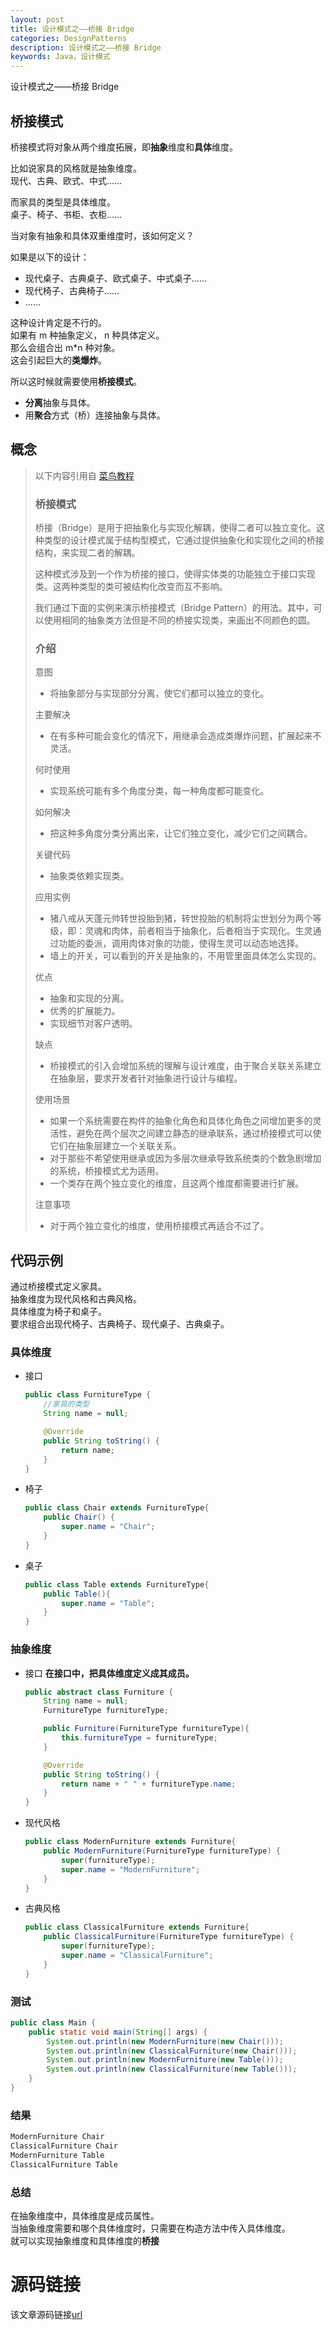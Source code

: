 ```yaml
---
layout: post
title: 设计模式之——桥接 Bridge
categories: DesignPatterns
description: 设计模式之——桥接 Bridge
keywords: Java，设计模式
---
```


设计模式之——桥接 Bridge

## 桥接模式

桥接模式将对象从两个维度拓展，即**抽象**维度和**具体**维度。<br>

比如说家具的风格就是抽象维度。<br>
现代、古典、欧式、中式……

而家具的类型是具体维度。<br>
桌子、椅子、书柜、衣柜……

当对象有抽象和具体双重维度时，该如何定义？<br>

如果是以下的设计：<br>
- 现代桌子、古典桌子、欧式桌子、中式桌子……<br>
- 现代椅子、古典椅子……<br>
- ……

这种设计肯定是不行的。<br>
如果有 m 种抽象定义， n 种具体定义。<br>
那么会组合出 m\*n 种对象。<br>
这会引起巨大的**类爆炸**。

所以这时候就需要使用**桥接模式**。<br>
- **分离**抽象与具体。
- 用**聚合**方式（桥）连接抽象与具体。

## 概念

> 以下内容引用自 [菜鸟教程](https://www.runoob.com/design-pattern/bridge-pattern.html)
> 
> ### 桥接模式
> 桥接（Bridge）是用于把抽象化与实现化解耦，使得二者可以独立变化。这种类型的设计模式属于结构型模式，它通过提供抽象化和实现化之间的桥接结构，来实现二者的解耦。
> 
> 这种模式涉及到一个作为桥接的接口，使得实体类的功能独立于接口实现类。这两种类型的类可被结构化改变而互不影响。
> 
> 我们通过下面的实例来演示桥接模式（Bridge Pattern）的用法。其中，可以使用相同的抽象类方法但是不同的桥接实现类，来画出不同颜色的圆。
> 
> ### 介绍
> 意图
> - 将抽象部分与实现部分分离，使它们都可以独立的变化。
> 
> 主要解决
> - 在有多种可能会变化的情况下，用继承会造成类爆炸问题，扩展起来不灵活。
> 
> 何时使用
> - 实现系统可能有多个角度分类，每一种角度都可能变化。
> 
> 如何解决
> - 把这种多角度分类分离出来，让它们独立变化，减少它们之间耦合。
> 
> 关键代码
> - 抽象类依赖实现类。
> 
> 应用实例
> - 猪八戒从天蓬元帅转世投胎到猪，转世投胎的机制将尘世划分为两个等级，即：灵魂和肉体，前者相当于抽象化，后者相当于实现化。生灵通过功能的委派，调用肉体对象的功能，使得生灵可以动态地选择。 
> - 墙上的开关，可以看到的开关是抽象的，不用管里面具体怎么实现的。
> 
> 优点
> - 抽象和实现的分离。 
> - 优秀的扩展能力。 
> - 实现细节对客户透明。
> 
> 缺点
> - 桥接模式的引入会增加系统的理解与设计难度，由于聚合关联关系建立在抽象层，要求开发者针对抽象进行设计与编程。
> 
> 使用场景
> - 如果一个系统需要在构件的抽象化角色和具体化角色之间增加更多的灵活性，避免在两个层次之间建立静态的继承联系，通过桥接模式可以使它们在抽象层建立一个关联关系。 
> - 对于那些不希望使用继承或因为多层次继承导致系统类的个数急剧增加的系统，桥接模式尤为适用。 
> - 一个类存在两个独立变化的维度，且这两个维度都需要进行扩展。
> 
> 注意事项
> - 对于两个独立变化的维度，使用桥接模式再适合不过了。

## 代码示例
通过桥接模式定义家具。<br>
抽象维度为现代风格和古典风格。<br>
具体维度为椅子和桌子。<br>
要求组合出现代椅子、古典椅子、现代桌子、古典桌子。

### 具体维度

- 接口
	```java
	public class FurnitureType {
	    //家具的类型
		String name = null;

		@Override
		public String toString() {
			return name;
		}
	}
	```
	
- 椅子
	```java
	public class Chair extends FurnitureType{
		public Chair() {
			super.name = "Chair";
		}
	}
	```

- 桌子
	```java
	public class Table extends FurnitureType{
		public Table(){
			super.name = "Table";
		}
	}
	```
	
### 抽象维度

- 接口
	**在接口中，把具体维度定义成其成员。**
	```java
	public abstract class Furniture {
		String name = null;
		FurnitureType furnitureType;

		public Furniture(FurnitureType furnitureType){
			this.furnitureType = furnitureType;
		}

		@Override
		public String toString() {
			return name + " " + furnitureType.name;
		}
	}
	```
	
- 现代风格
	```java
	public class ModernFurniture extends Furniture{
		public ModernFurniture(FurnitureType furnitureType) {
			super(furnitureType);
			super.name = "ModernFurniture";
		}
	}
	```
	
- 古典风格
	```java
	public class ClassicalFurniture extends Furniture{
		public ClassicalFurniture(FurnitureType furnitureType) {
			super(furnitureType);
			super.name = "ClassicalFurniture";
		}
	}
	```
	
### 测试
```java
public class Main {
	public static void main(String[] args) {
		System.out.println(new ModernFurniture(new Chair()));
		System.out.println(new ClassicalFurniture(new Chair()));
		System.out.println(new ModernFurniture(new Table()));
		System.out.println(new ClassicalFurniture(new Table()));
	}
}
```
	
### 结果
```java
ModernFurniture Chair
ClassicalFurniture Chair
ModernFurniture Table
ClassicalFurniture Table
```

### 总结
在抽象维度中，具体维度是成员属性。<br>
当抽象维度需要和哪个具体维度时，只需要在构造方法中传入具体维度。<br>
就可以实现抽象维度和具体维度的**桥接**

# 源码链接
该文章源码链接[url](url)